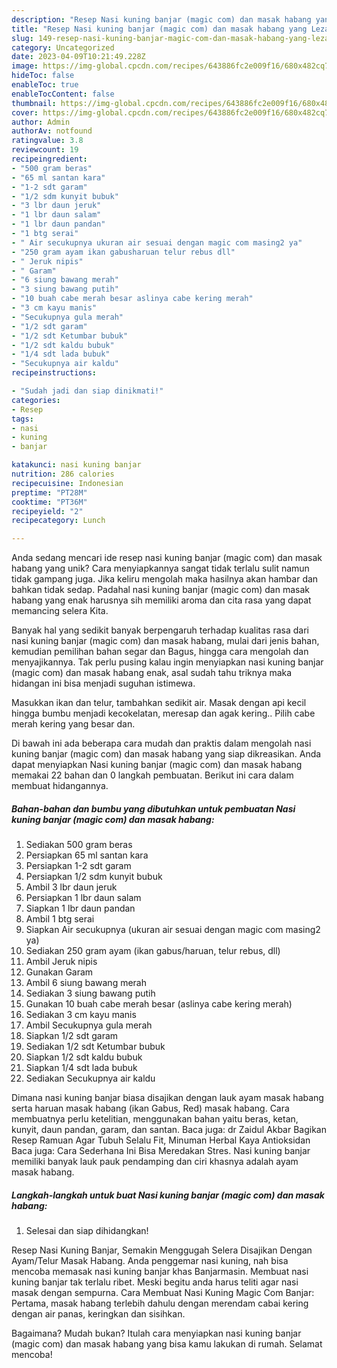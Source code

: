 ```yaml
---
description: "Resep Nasi kuning banjar (magic com) dan masak habang yang Lezat Sekali"
title: "Resep Nasi kuning banjar (magic com) dan masak habang yang Lezat Sekali"
slug: 149-resep-nasi-kuning-banjar-magic-com-dan-masak-habang-yang-lezat-sekali
category: Uncategorized
date: 2023-04-09T10:21:49.228Z
image: https://img-global.cpcdn.com/recipes/643886fc2e009f16/680x482cq70/nasi-kuning-banjar-magic-com-dan-masak-habang-foto-resep-utama.jpg
hideToc: false
enableToc: true
enableTocContent: false
thumbnail: https://img-global.cpcdn.com/recipes/643886fc2e009f16/680x482cq70/nasi-kuning-banjar-magic-com-dan-masak-habang-foto-resep-utama.jpg
cover: https://img-global.cpcdn.com/recipes/643886fc2e009f16/680x482cq70/nasi-kuning-banjar-magic-com-dan-masak-habang-foto-resep-utama.jpg
author: Admin
authorAv: notfound
ratingvalue: 3.8
reviewcount: 19
recipeingredient:
- "500 gram beras"
- "65 ml santan kara"
- "1-2 sdt garam"
- "1/2 sdm kunyit bubuk"
- "3 lbr daun jeruk"
- "1 lbr daun salam"
- "1 lbr daun pandan"
- "1 btg serai"
- " Air secukupnya ukuran air sesuai dengan magic com masing2 ya"
- "250 gram ayam ikan gabusharuan telur rebus dll"
- " Jeruk nipis"
- " Garam"
- "6 siung bawang merah"
- "3 siung bawang putih"
- "10 buah cabe merah besar aslinya cabe kering merah"
- "3 cm kayu manis"
- "Secukupnya gula merah"
- "1/2 sdt garam"
- "1/2 sdt Ketumbar bubuk"
- "1/2 sdt kaldu bubuk"
- "1/4 sdt lada bubuk"
- "Secukupnya air kaldu"
recipeinstructions:

- "Sudah jadi dan siap dinikmati!"
categories:
- Resep
tags:
- nasi
- kuning
- banjar

katakunci: nasi kuning banjar 
nutrition: 286 calories
recipecuisine: Indonesian
preptime: "PT28M"
cooktime: "PT36M"
recipeyield: "2"
recipecategory: Lunch

---
```





Anda sedang mencari ide resep nasi kuning banjar (magic com) dan masak habang yang unik? Cara menyiapkannya sangat tidak terlalu sulit namun tidak gampang juga. Jika keliru mengolah maka hasilnya akan hambar dan bahkan tidak sedap. Padahal nasi kuning banjar (magic com) dan masak habang yang enak harusnya sih memiliki aroma dan cita rasa yang dapat memancing selera Kita.





Banyak hal yang sedikit banyak berpengaruh terhadap kualitas rasa dari nasi kuning banjar (magic com) dan masak habang, mulai dari jenis bahan, kemudian pemilihan bahan segar dan Bagus, hingga cara mengolah dan menyajikannya. Tak perlu pusing kalau ingin menyiapkan nasi kuning banjar (magic com) dan masak habang enak,      asal sudah tahu triknya maka hidangan ini bisa menjadi suguhan istimewa.














Masukkan ikan dan telur, tambahkan sedikit air. Masak dengan api kecil hingga bumbu menjadi kecokelatan, meresap dan agak kering.. Pilih cabe merah kering yang besar dan.






Di bawah ini ada beberapa cara mudah dan praktis dalam mengolah nasi kuning banjar (magic com) dan masak habang yang siap dikreasikan. Anda dapat menyiapkan Nasi kuning banjar (magic com) dan masak habang memakai 22 bahan dan 0 langkah pembuatan. Berikut ini cara dalam membuat hidangannya.

<!--inarticleads1-->

##### Bahan-bahan dan bumbu yang dibutuhkan untuk pembuatan Nasi kuning banjar (magic com) dan masak habang:

1. Sediakan 500 gram beras
1. Persiapkan 65 ml santan kara
1. Persiapkan 1-2 sdt garam
1. Persiapkan 1/2 sdm kunyit bubuk
1. Ambil 3 lbr daun jeruk
1. Persiapkan 1 lbr daun salam
1. Siapkan 1 lbr daun pandan
1. Ambil 1 btg serai
1. Siapkan  Air secukupnya (ukuran air sesuai dengan magic com masing2 ya)
1. Sediakan 250 gram ayam (ikan gabus/haruan, telur rebus, dll)
1. Ambil  Jeruk nipis
1. Gunakan  Garam
1. Ambil 6 siung bawang merah
1. Sediakan 3 siung bawang putih
1. Gunakan 10 buah cabe merah besar (aslinya cabe kering merah)
1. Sediakan 3 cm kayu manis
1. Ambil Secukupnya gula merah
1. Siapkan 1/2 sdt garam
1. Sediakan 1/2 sdt Ketumbar bubuk
1. Siapkan 1/2 sdt kaldu bubuk
1. Siapkan 1/4 sdt lada bubuk
1. Sediakan Secukupnya air kaldu


Dimana nasi kuning banjar biasa disajikan dengan lauk ayam masak habang serta haruan masak habang (ikan Gabus, Red) masak habang. Cara membuatnya perlu ketelitian, menggunakan bahan yaitu beras, ketan, kunyit, daun pandan, garam, dan santan. Baca juga: dr Zaidul Akbar Bagikan Resep Ramuan Agar Tubuh Selalu Fit, Minuman Herbal Kaya Antioksidan Baca juga: Cara Sederhana Ini Bisa Meredakan Stres. Nasi kuning banjar memiliki banyak lauk pauk pendamping dan ciri khasnya adalah ayam masak habang. 

<!--inarticleads2-->

##### Langkah-langkah untuk buat Nasi kuning banjar (magic com) dan masak habang:


1. Selesai dan siap dihidangkan!

Resep Nasi Kuning Banjar, Semakin Menggugah Selera Disajikan Dengan Ayam/Telur Masak Habang. Anda penggemar nasi kuning, nah bisa mencoba memasak nasi kuning banjar khas Banjarmasin. Membuat nasi kuning banjar tak terlalu ribet. Meski begitu anda harus teliti agar nasi masak dengan sempurna. Cara Membuat Nasi Kuning Magic Com Banjar: Pertama, masak habang terlebih dahulu dengan merendam cabai kering dengan air panas, keringkan dan sisihkan. 

Bagaimana? Mudah bukan? Itulah cara menyiapkan nasi kuning banjar (magic com) dan masak habang yang bisa kamu lakukan di rumah. Selamat mencoba!
